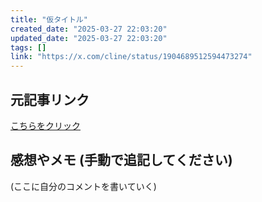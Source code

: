 ```yaml
---
title: "仮タイトル"
created_date: "2025-03-27 22:03:20"
updated_date: "2025-03-27 22:03:20"
tags: []
link: "https://x.com/cline/status/1904689512594473274"
---
```

## 元記事リンク
[こちらをクリック](https://x.com/cline/status/1904689512594473274)

## 感想やメモ (手動で追記してください)
(ここに自分のコメントを書いていく)
